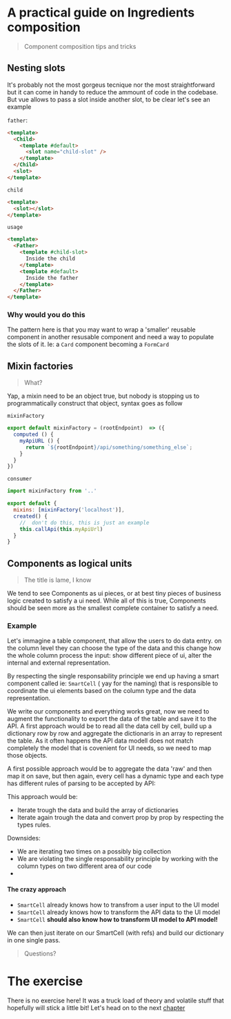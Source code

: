 # A practical guide on Ingredients composition

> Component composition tips and tricks

## Nesting slots

It's probably not the most gorgeus tecnique nor the most straightforward but it can come in handy to reduce the ammount of code in the codebase. But vue allows to pass a slot inside another slot, to be clear let's see an example

`father`:

```html
<template>
  <Child>
    <template #default>
      <slot name="child-slot" />
    </template>
  </Child>
  <slot>
</template>
```

`child`

```html
<template>
  <slot></slot>
</template>
```

`usage`

```html
<template>
  <Father>
    <template #child-slot>
      Inside the child
    </template>
    <template #default>
      Inside the father
    </template>
  </Father>
</template>
```

### Why would you do this

The pattern here is that you may want to wrap a 'smaller' reusable component in another resusable component and need a way to populate the slots of it.
Ie: a `Card` component becoming a `FormCard`

## Mixin factories

> What?

Yap, a mixin need to be an object true, but nobody is stopping us to programmatically construct that object, syntax goes as follow

`mixinFactory`

```javascript
export default mixinFactory = (rootEndpoint)  => ({
  computed () {
    myApiURL () {
      return `${rootEndpoint}/api/something/something_else`;
    }
  }
})
```

`consumer`

```javascript
import mixinFactory from '..'

export default {
  mixins: [mixinFactory('localhost')],
  created() {
    //  don't do this, this is just an example
    this.callApi(this.myApiUrl)
  }
}
```

## Components as logical units

> The title is lame, I know

We tend to see Components as ui pieces, or at best tiny pieces of business logic created to satisfy a ui need.
While all of this is true, Components should be seen more as the smallest complete container to satisfy a need.

### Example

Let's immagine a table component, that allow the users to do data entry. on the column level they can choose the type of the data and this change how the whole column process the input: show different piece of ui, alter the internal and external representation.

By respecting the single responsability principle we end up having a smart component called ie: `SmartCell` ( yay for the naming) that is responsible to coordinate the ui elements based on the column type and the data representation.

We write our components and everything works great, now we need to augment the functionality to export the data of the table and save it to the API. A first approach would be to read all the data cell by cell, build up a dictionary row by row and aggregate the dictionaris in an array to represent the table. As it often happens the API data modell does not match completely the model that is covenient for UI needs, so we need to map those objects.

A first possible approach would be to aggregate the data 'raw' and then map it on save, but then again, every cell has a dynamic type and each type has different rules of parsing to be accepted by API:

This approach would be:

- Iterate trough the data and build the array of dictionaries
- Iterate again trough the data and convert prop by prop by respecting the types rules.

Downsides:

- We are iterating two times on a possibly big collection
- We are violating the single responsability principle by working with the column types on two different area of our code
-

#### The crazy approach

- `SmartCell` already knows how to transfrom a user input to the UI model
- `SmartCell` already knows how to transform the API data to the UI model
- `SmartCell` **should also know how to transform UI model to API model!**

We can then just iterate on our SmartCell (with refs) and build our dictionary in one single pass.

> Questions?

# The exercise

There is no exercise here! It was a truck load of theory and volatile stuff that hopefully will stick a little bit!
Let's head on to the next [chapter](/docs/calzone)
